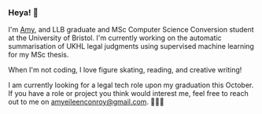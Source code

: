 ### Heya! 👋

I'm [Amy](https://www.amyconroy.co.uk), and LLB graduate and MSc Computer Science Conversion student at the University of Bristol. I'm currently working on the automatic summarisation of UKHL legal judgments using supervised machine learning for my MSc thesis. 

When I'm not coding, I love figure skating, reading, and creative writing! 

I am currently looking for a legal tech role upon my graduation this October. If you have a role or project you think would interest me, feel free to reach out to me on amyeileenconroy@gmail.com. 👯😄✨

<!--
**amyconroy/amyconroy** is a ✨ _special_ ✨ repository because its `README.md` (this file) appears on your GitHub profile.

Here are some ideas to get you started:

- 🔭 I’m currently working on ...
- 🌱 I’m currently learning ...
- 👯 I’m looking to collaborate on ...
- 🤔 I’m looking for help with ...
- 💬 Ask me about ...
- 📫 How to reach me: ...
- 😄 Pronouns: ...
- ⚡ Fun fact: ...
-->
